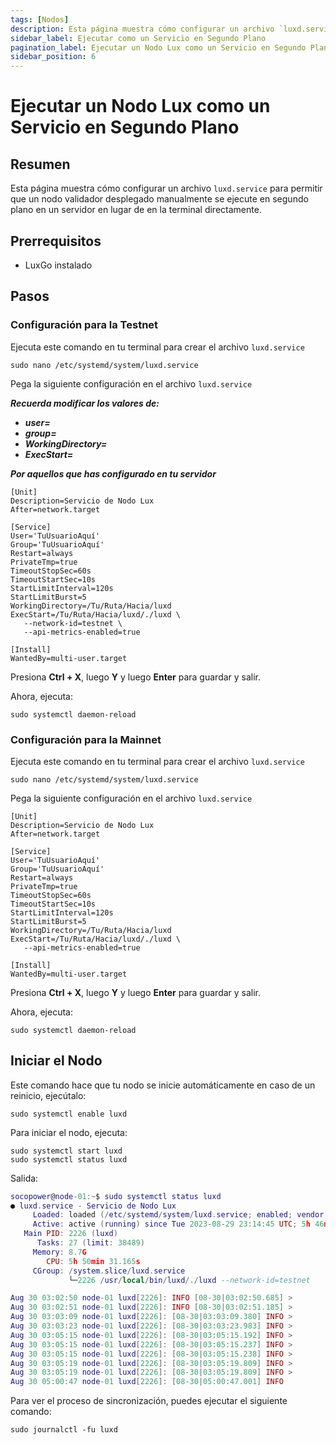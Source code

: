 ```yaml
---
tags: [Nodos]
description: Esta página muestra cómo configurar un archivo `luxd.service` para permitir que un nodo validador desplegado manualmente se ejecute en segundo plano en un servidor en lugar de en la terminal directamente.
sidebar_label: Ejecutar como un Servicio en Segundo Plano
pagination_label: Ejecutar un Nodo Lux como un Servicio en Segundo Plano
sidebar_position: 6
---
```


# Ejecutar un Nodo Lux como un Servicio en Segundo Plano

## Resumen

Esta página muestra cómo configurar un archivo `luxd.service` para
permitir que un nodo validador desplegado manualmente se ejecute en segundo plano en
un servidor en lugar de en la terminal directamente.

## Prerrequisitos

- LuxGo instalado

## Pasos

### Configuración para la Testnet

Ejecuta este comando en tu terminal para crear el archivo `luxd.service`

```shell
sudo nano /etc/systemd/system/luxd.service
```

Pega la siguiente configuración en el archivo `luxd.service`

**_Recuerda modificar los valores de:_**

- **_user=_**
- **_group=_**
- **_WorkingDirectory=_**
- **_ExecStart=_**

**_Por aquellos que has configurado en tu servidor_**

```shell
[Unit]
Description=Servicio de Nodo Lux
After=network.target

[Service]
User='TuUsuarioAquí'
Group='TuUsuarioAquí'
Restart=always
PrivateTmp=true
TimeoutStopSec=60s
TimeoutStartSec=10s
StartLimitInterval=120s
StartLimitBurst=5
WorkingDirectory=/Tu/Ruta/Hacia/luxd
ExecStart=/Tu/Ruta/Hacia/luxd/./luxd \
   --network-id=testnet \
   --api-metrics-enabled=true

[Install]
WantedBy=multi-user.target
```

Presiona **Ctrl + X**, luego **Y** y luego **Enter** para guardar y salir.

Ahora, ejecuta:

```shell
sudo systemctl daemon-reload
```

### Configuración para la Mainnet

Ejecuta este comando en tu terminal para crear el archivo `luxd.service`

```shell
sudo nano /etc/systemd/system/luxd.service
```

Pega la siguiente configuración en el archivo `luxd.service`

```shell
[Unit]
Description=Servicio de Nodo Lux
After=network.target

[Service]
User='TuUsuarioAquí'
Group='TuUsuarioAquí'
Restart=always
PrivateTmp=true
TimeoutStopSec=60s
TimeoutStartSec=10s
StartLimitInterval=120s
StartLimitBurst=5
WorkingDirectory=/Tu/Ruta/Hacia/luxd
ExecStart=/Tu/Ruta/Hacia/luxd/./luxd \
   --api-metrics-enabled=true

[Install]
WantedBy=multi-user.target
```

Presiona **Ctrl + X**, luego **Y** y luego **Enter** para guardar y salir.

Ahora, ejecuta:

```shell
sudo systemctl daemon-reload
```

## Iniciar el Nodo

Este comando hace que tu nodo se inicie automáticamente en caso de un reinicio, ejecútalo:

```shell
sudo systemctl enable luxd
```

Para iniciar el nodo, ejecuta:

```shell
sudo systemctl start luxd
sudo systemctl status luxd
```

Salida:

```Lua
socopower@node-01:~$ sudo systemctl status luxd
● luxd.service - Servicio de Nodo Lux
     Loaded: loaded (/etc/systemd/system/luxd.service; enabled; vendor p>
     Active: active (running) since Tue 2023-08-29 23:14:45 UTC; 5h 46min ago
   Main PID: 2226 (luxd)
      Tasks: 27 (limit: 38489)
     Memory: 8.7G
        CPU: 5h 50min 31.165s
     CGroup: /system.slice/luxd.service
             └─2226 /usr/local/bin/luxd/./luxd --network-id=testnet

Aug 30 03:02:50 node-01 luxd[2226]: INFO [08-30|03:02:50.685] >
Aug 30 03:02:51 node-01 luxd[2226]: INFO [08-30|03:02:51.185] >
Aug 30 03:03:09 node-01 luxd[2226]: [08-30|03:03:09.380] INFO >
Aug 30 03:03:23 node-01 luxd[2226]: [08-30|03:03:23.983] INFO >
Aug 30 03:05:15 node-01 luxd[2226]: [08-30|03:05:15.192] INFO >
Aug 30 03:05:15 node-01 luxd[2226]: [08-30|03:05:15.237] INFO >
Aug 30 03:05:15 node-01 luxd[2226]: [08-30|03:05:15.238] INFO >
Aug 30 03:05:19 node-01 luxd[2226]: [08-30|03:05:19.809] INFO >
Aug 30 03:05:19 node-01 luxd[2226]: [08-30|03:05:19.809] INFO >
Aug 30 05:00:47 node-01 luxd[2226]: [08-30|05:00:47.001] INFO
```

Para ver el proceso de sincronización, puedes ejecutar el siguiente comando:

```shell
sudo journalctl -fu luxd
```

